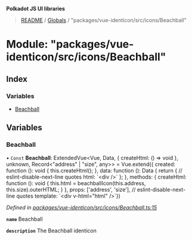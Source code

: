 **Polkadot JS UI libraries**

> [README](../README.md) / [Globals](../globals.md) / "packages/vue-identicon/src/icons/Beachball"

# Module: "packages/vue-identicon/src/icons/Beachball"

## Index

### Variables

* [Beachball](_packages_vue_identicon_src_icons_beachball_.md#beachball)

## Variables

### Beachball

• `Const` **Beachball**: ExtendedVue\<Vue, Data, { createHtml: () => void  }, unknown, Record\<\"address\" \| \"size\", any>> = Vue.extend({ created: function (): void { this.createHtml(); }, data: function (): Data { return { // eslint-disable-next-line quotes html: \`\<div />\` }; }, methods: { createHtml: function (): void { this.html = beachballIcon(this.address, this.size).outerHTML; } }, props: ['address', 'size'], // eslint-disable-next-line quotes template: \`\<div v-html="html" />\`})

*Defined in [packages/vue-identicon/src/icons/Beachball.ts:15](https://github.com/polkadot-js/ui/blob/1833b1a2/packages/vue-identicon/src/icons/Beachball.ts#L15)*

**`name`** Beachball

**`description`** The Beachball identicon
